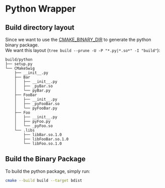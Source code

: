 # Python Wrapper
## Build directory layout
Since we want to use the [CMAKE_BINARY_DIR](https://cmake.org/cmake/help/latest/variable/CMAKE_BINARY_DIR.html) 
to generate the python binary package.  
We want this layout (`tree build --prune -U -P "*.py|*.so*" -I "build"`):
```shell
build/python
├── setup.py
└── CMakeSwig
    ├── __init__.py
    ├── Bar
    │   ├── __init__.py
    │   ├── _pyBar.so
    │   └── pyBar.py
    ├── FooBar
    │   ├── __init__.py
    │   ├── _pyFooBar.so
    │   └── pyFooBar.py
    ├── Foo
    │   ├── __init__.py
    │   ├── pyFoo.py
    │   └── _pyFoo.so
    └── .libs
        ├── libBar.so.1.0
        ├── libFooBar.so.1.0
        └── libFoo.so.1.0
```

## Build the Binary Package
To build the python package, simply run:
```sh
cmake --build build --target bdist
```

